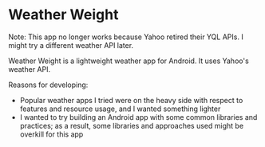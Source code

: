 # Weather Weight

Note: This app no longer works because Yahoo retired their YQL APIs. I might
try a different weather API later.

Weather Weight is a lightweight weather app for Android. It uses Yahoo's
weather API.

Reasons for developing:
* Popular weather apps I tried were on the heavy side with respect to features
  and resource usage, and I wanted something lighter
* I wanted to try building an Android app with some common libraries and
  practices; as a result, some libraries and approaches used might be overkill
  for this app
